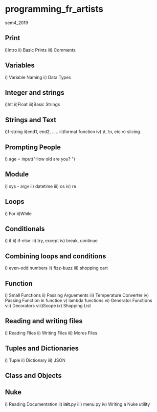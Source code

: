 # programming_fr_artists
sem4_2019


Print
-----
i)Intro
ii) Basic Prints
iii) Comments

Variables
---------
i)   Variable Naming
ii)  Data Types


Integer and strings
-------------------
i)Int
ii)Float
iii)Basic Strings



Strings and Text
----------------
i)f-string
ii)end1, end2, .....
iii)format function
iv) \t, \n, etc
v) slicing


Prompting People
----------------
i) age = input("How old are you? ")



Module
------
i)   sys - argv
ii)  datetime
iii) os
iv)  re



Loops
-----
i) For
ii)While



Conditionals
------------
i)   if
ii)  if-else
iii) try, except
iv)  break, continue



Combining loops and conditions
------------------------------
i)   even-odd numbers
ii)  fizz-buzz
iii) shopping cart



Function
--------
i)   Small Functions
ii)  Passing Arguements
iii) Temperature Converter
iv)  Passing Function in function
v)   lambda functions
vi)  Generator Functions
vii) Decorators
viii)Scope
ix)  Shopping List


Reading and writing files
-------------------------
i)   Reading Files
ii)  Writing Files
iii) Mores Files


Tuples and Dictionaries
------------------------
i)   Tuple
ii)  Dictionary
iii) JSON


Class and Objects
-----------------


Nuke
----
i)    Reading Documentation
ii)   __init__.py
iii)  menu.py
iv)   Writing a Nuke utility
